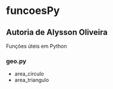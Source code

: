# funcoesPy
## Autoria de Alysson Oliveira

Funções úteis em Python

### geo.py

* area_circulo
* area_triangulo
